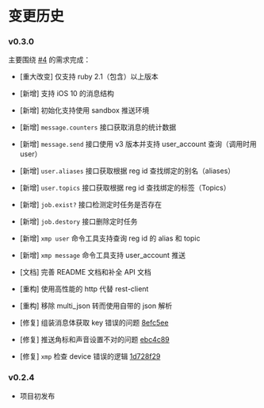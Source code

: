 # 变更历史

### v0.3.0

主要围绕 [#4](https://github.com/icyleaf/xiaomi-push/issues/4) 的需求完成：

- [重大改变] 仅支持 ruby 2.1（包含）以上版本

- [新增] 支持 iOS 10 的消息结构
- [新增] 初始化支持使用 sandbox 推送环境
- [新增] `message.counters` 接口获取消息的统计数据
- [新增] `message.send` 接口使用 v3 版本并支持 user_account 查询（调用时用 user）
- [新增] `user.aliases` 接口获取根据 reg id 查找绑定的别名（aliases）
- [新增] `user.topics` 接口获取根据 reg id 查找绑定的标签（Topics）
- [新增] `job.exist?` 接口检测定时任务是否存在
- [新增] `job.destory` 接口删除定时任务
- [新增] `xmp user` 命令工具支持查询 reg id 的 alias 和 topic
- [新增] `xmp message` 命令工具支持 user_account 推送

- [文档] 完善 README 文档和补全 API 文档

- [重构] 使用高性能的 http 代替 rest-client
- [重构] 移除 multi_json 转而使用自带的 json 解析

- [修复] 组装消息体获取 key 错误的问题 [8efc5ee](https://github.com/icyleaf/xiaomi-push/commit/8efc5eeb3e02366d3a92da62fc1a6b81a58a143c)
- [修复] 推送角标和声音设置不对的问题 [ebc4c89](https://github.com/icyleaf/xiaomi-push/commit/ebc4c89cad6db6d0b6cabaa7f52e54d53a4d55d6)
- [修复] `xmp` 检查 device 错误的逻辑 [1d728f29](https://github.com/icyleaf/xiaomi-push/commit/1d728f29405fd31bcff1a6d4c6cd4940ab9690ce)

### v0.2.4

- 项目初发布
